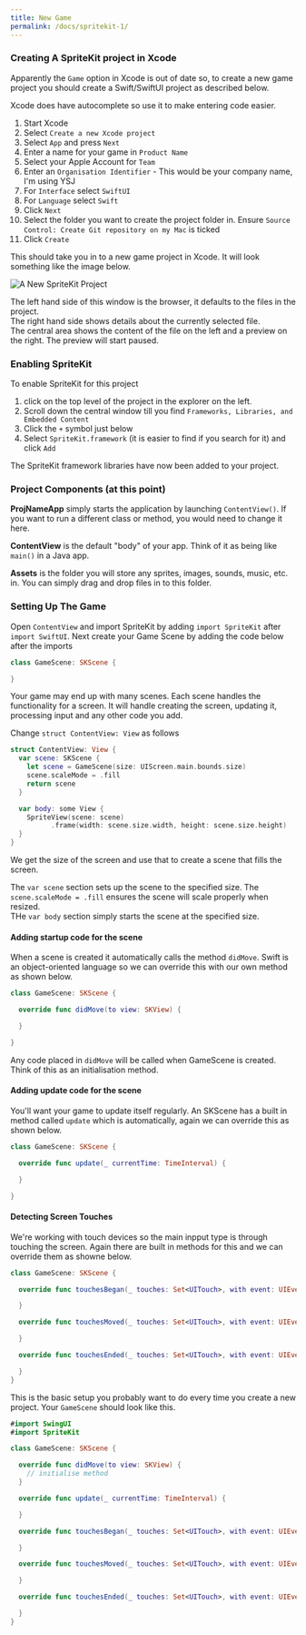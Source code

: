 ```yaml
---
title: New Game  
permalink: /docs/spritekit-1/
---
```


### Creating A SpriteKit project in Xcode

Apparently the `Game` option in Xcode is out of date so, to create a new game project you should create a Swift/SwiftUI project as described below.  

Xcode does have autocomplete so use it to make entering code easier.  

1. Start Xcode
2. Select `Create a new Xcode project`
3. Select `App` and press `Next`
4. Enter a name for your game in `Product Name`
5. Select your Apple Account for `Team`
6. Enter an `Organisation Identifier` - This would be your company name, I'm using YSJ
7. For `Interface` select `SwiftUI`
8. For `Language` select `Swift`
9. Click `Next`
10. Select the folder you want to create the project folder in. Ensure `Source Control: Create Git repository on my Mac` is ticked
11. Click `Create`

This should take you in to a new game project in Xcode. It will look something like the image below.  

<centre>        
    <img src="{{ "/assets/img/spritekit/newproj.png" | relative_url }}" alt="A New SpriteKit Project" class="img-responsive">
</centre>

The left hand side of this window is the browser, it defaults to the files in the project.  
The right hand side shows details about the currently selected file.  
The central area shows the content of the file on the left and a preview on the right. The preview will start paused.  

### Enabling SpriteKit

To enable SpriteKit for this project 

1. click on the top level of the project in the explorer on the left.  
2. Scroll down the central window till you find `Frameworks, Libraries, and Embedded Content`
3. Click the `+` symbol just below
4. Select `SpriteKit.framework` (it is easier to find if you search for it) and click `Add`
   
The SpriteKit framework libraries have now been added to your project.  

### Project Components (at this point)

**ProjNameApp** simply starts the application by launching `ContentView()`. If you want to run a different class or method, you would need to change it here.  

**ContentView** is the default "body" of your app. Think of it as being like `main()` in a Java app.  

**Assets** is the folder you will store any sprites, images, sounds, music, etc. in. You can simply drag and drop files in to this folder.  

### Setting Up The Game

Open `ContentView` and import SpriteKit by adding `import SpriteKit` after `import SwiftUI`. Next create your Game Scene by adding the code below after the imports

```swift
class GameScene: SKScene {

}
```

Your game may end up with many scenes. Each scene handles the functionality for a screen. It will handle creating the screen, updating it, processing input and any other code you add.  

Change `struct ContentView: View` as follows  

```swift
struct ContentView: View {
  var scene: SKScene {
    let scene = GameScene(size: UIScreen.main.bounds.size)    
    scene.scaleMode = .fill
    return scene
  }

  var body: some View {
    SpriteView(scene: scene)
          .frame(width: scene.size.width, height: scene.size.height)
  }
}
```

We get the size of the screen and use that to create a scene that fills the screen.  

The `var scene` section sets up the scene to the specified size. The `scene.scaleMode = .fill` ensures the scene will scale properly when resized.  
THe `var body` section simply starts the scene at the specified size.  

#### Adding startup code for the scene

When a scene is created it automatically calls the method `didMove`. Swift is an object-oriented language so we can override this with our own method as shown below.  

```swift
class GameScene: SKScene {

  override func didMove(to view: SKView) {

  }

}
```

Any code placed in `didMove` will be called when GameScene is created. Think of this as an initialisation method.  

#### Adding update code for the scene

You'll want your game to update itself regularly. An SKScene has a built in method called `update` which is automatically, again we can override this as shown below.  

```swift
class GameScene: SKScene {

  override func update(_ currentTime: TimeInterval) {

  }

}
```

#### Detecting Screen Touches

We're working with touch devices so the main inpput type is through touching the screen. Again there are built in methods for this and we can override them as showne below.  

```swift
class GameScene: SKScene {

  override func touchesBegan(_ touches: Set<UITouch>, with event: UIEvent?) {

  }

  override func touchesMoved(_ touches: Set<UITouch>, with event: UIEvent?) {

  }

  override func touchesEnded(_ touches: Set<UITouch>, with event: UIEvent?) {

  }
}
```

This is the basic setup you probably want to do every time you create a new project. Your `GameScene` should look like this.  

```swift
#import SwingUI
#import SpriteKit

class GameScene: SKScene {

  override func didMove(to view: SKView) {
    // initialise method
  }

  override func update(_ currentTime: TimeInterval) {

  }

  override func touchesBegan(_ touches: Set<UITouch>, with event: UIEvent?) {

  }

  override func touchesMoved(_ touches: Set<UITouch>, with event: UIEvent?) {

  }

  override func touchesEnded(_ touches: Set<UITouch>, with event: UIEvent?) {

  }
}
```
